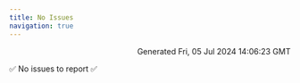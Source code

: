 ```yaml
---
title: No Issues
navigation: true
---
```


<p style="text-align:right;color:#cccs">
Generated Fri, 05 Jul 2024 14:06:23 GMT
</p>
<p>✅ No issues to report ✅</p>




